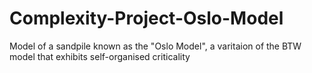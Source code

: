 # Complexity-Project-Oslo-Model
Model of a sandpile known as the "Oslo Model", a varitaion of the BTW model that exhibits self-organised criticality
